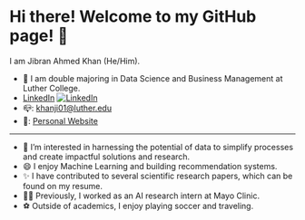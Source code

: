 # Hi there! Welcome to my GitHub page! 👋

I am Jibran Ahmed Khan (He/Him).
- 🔭 I am double majoring in Data Science and Business Management at Luther College.
- [LinkedIn](http://www.linkedin.com/in/JibranAkhan) [![LinkedIn](https://img.shields.io/badge/-LinkedIn-blue?style=flat-square&logo=linkedin)](http://www.linkedin.com/in/JibranAkhan)
- 📪: khanji01@luther.edu
- 🔗: [Personal Website](https://khanji0.github.io/Portfolio/)

---

- 👀 I’m interested in harnessing the potential of data to simplify processes and create impactful solutions and research.
- 😄 I enjoy Machine Learning and building recommendation systems.
- ✨ I have contributed to several scientific research papers, which can be found on my resume.
- 👨‍💻 Previously, I worked as an AI research intern at Mayo Clinic.
- ⚽️ Outside of academics, I enjoy playing soccer and traveling.


